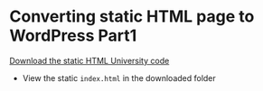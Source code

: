 # Converting static HTML page to WordPress Part1
[Download the static HTML University code](https://github.com/LearnWebCode/university-static)
- View the static `index.html` in the downloaded folder
